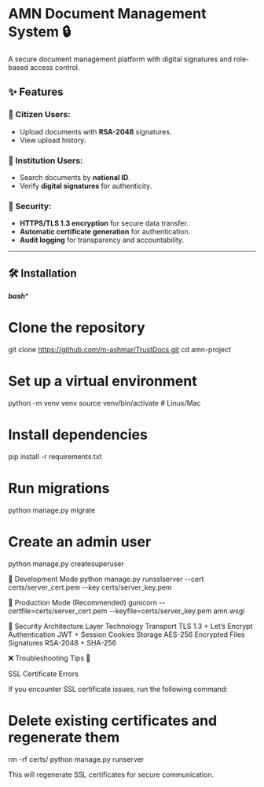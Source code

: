 # AMN Document Management System 🔒

A secure document management platform with digital signatures and role-based access control.

## ✨ Features
### 🔹 Citizen Users:
- Upload documents with **RSA-2048** signatures.
- View upload history.

### 🔹 Institution Users:
- Search documents by **national ID**.
- Verify **digital signatures** for authenticity.

### 🔹 Security:
- **HTTPS/TLS 1.3 encryption** for secure data transfer.
- **Automatic certificate generation** for authentication.
- **Audit logging** for transparency and accountability.

---

## 🛠️ Installation
***bash****
# Clone the repository
git clone https://github.com/m-ashmar/TrustDocs.git
cd amn-project

# Set up a virtual environment
python -m venv venv
source venv/bin/activate  # Linux/Mac

# Install dependencies
pip install -r requirements.txt

# Run migrations
python manage.py migrate

# Create an admin user
python manage.py createsuperuser


🔹 Development Mode
python manage.py runsslserver --cert certs/server_cert.pem --key certs/server_key.pem


🔹 Production Mode (Recommended)
gunicorn --certfile=certs/server_cert.pem --keyfile=certs/server_key.pem amn.wsgi


🔐 Security Architecture
Layer	Technology
Transport	TLS 1.3 + Let’s Encrypt
Authentication	JWT + Session Cookies
Storage	AES-256 Encrypted Files
Signatures	RSA-2048 + SHA-256



❌ Troubleshooting Tips 🔧

SSL Certificate Errors

If you encounter SSL certificate issues, run the following command:
# Delete existing certificates and regenerate them
rm -rf certs/
python manage.py runserver

This will regenerate SSL certificates for secure communication.









